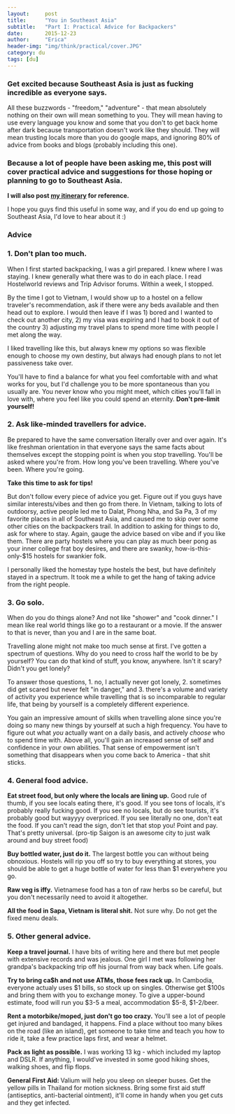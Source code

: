 ```yaml
---
layout:     post
title:      "You in Southeast Asia"
subtitle:   "Part I: Practical Advice for Backpackers"
date:       2015-12-23
author:     "Erica"
header-img: "img/think/practical/cover.JPG"
category: du
tags: [du]
---
```


<h3>Get excited because Southeast Asia is just as fucking incredible as everyone says.</h3>

All these buzzwords - "freedom," "adventure" - that mean absolutely nothing on their own will mean something to you. They will mean having to use every language you know and some that you don't to get back home after dark because transportation doesn't work like they should. They will mean trusting locals more than you do google maps, and ignoring 80% of advice from books and blogs (probably including this one).

<h3>Because a lot of people have been asking me, this post will cover practical advice and suggestions for those hoping or planning to go to Southeast Asia.</h3>

<b>I will also post <a href="{% post_url 2015-12-23-itinerary %}" target="_blank">my itinerary</a> for reference.</b>

I hope you guys find this useful in some way, and if you do end up going to Southeast Asia, I'd love to hear about it :)

<h3 class="section-heading">Advice</h3>

<h3>1. Don't plan too much.</h3>
When I first started backpacking, I was a girl prepared. I knew where I was staying. I knew generally what there was to do in each place. I read Hostelworld reviews and Trip Advisor forums. Within a week, I stopped. 

By the time I got to Vietnam, I would show up to a hostel on a fellow traveler's recommendation, ask if there were any beds available and then head out to explore. I would then leave if I was 1) bored and I wanted to check out another city, 2) my visa was expiring and I had to book it out of the country 3) adjusting my travel plans to spend more time with people I met along the way.

I liked travelling like this, but always knew my options so was flexible enough to choose my own destiny, but always had enough plans to not let passiveness take over.

You'll have to find a balance for what you feel comfortable with and what works for you, but I'd challenge you to be more spontaneous than you usually are. You never know who you might meet, which cities you'll fall in love with, where you feel like you could spend an eternity. <b>Don't pre-limit yourself!</b>

<h3>2. Ask like-minded travellers for advice.</h3>
Be prepared to have the same conversation literally over and over again. It's like freshman orientation in that everyone says the same facts about themselves except the stopping point is when you stop travelling. You'll be asked where you're from. How long you've been travelling. Where you've been. Where you're going. 

<b>Take this time to ask for tips!</b>

But don't follow every piece of advice you get. Figure out if you guys have similar interests/vibes and then go from there. In Vietnam, talking to lots of outdoorsy, active people led me to Dalat, Phong Nha, and Sa Pa, 3 of my favorite places in all of Southeast Asia, and caused me to skip over some other cities on the backpackers trail. In addition to asking for things to do, ask for where to stay. Again, gauge the advice based on vibe and if you like them. There are party hostels where you can play as much beer pong as your inner college frat boy desires, and there are swanky, how-is-this-only-$15 hostels for swankier folk. 

I personally liked the homestay type hostels the best, but have definitely stayed in a spectrum. It took me a while to get the hang of taking advice from the right people.

<h3>3. Go solo.</h3>
When do you do things alone? And not like "shower" and "cook dinner." I mean like real world things like go to a restaurant or a movie. If the answer to that is never, than you and I are in the same boat.

Travelling alone might not make too much sense at first. I've gotten a spectrum of questions. Why do you need to cross half the world to be by yourself? You can do that kind of stuff, you know, anywhere. Isn't it scary? Didn't you get lonely?

To answer those questions, 1. no, I actually never got lonely, 2. sometimes did get scared but never felt "in danger," and 3. there's a volume and variety of activity you experience while travelling that is so incomparable to regular life, that being by yourself is a completely different experience.

You gain an impressive amount of skills when travelling alone since you're doing so many new things by yourself at such a high frequency. You have to figure out what <i>you</i> actually want on a daily basis, and actively <i>choose</i> who to spend time with. Above all, you'll gain an increased sense of self and confidence in your own abilities. That sense of empowerment isn't something that disappears when you come back to America - that shit sticks.

<h3>4. General food advice.</h3>
<b>Eat street food, but only where the locals are lining up.</b> Good rule of thumb, if you see locals eating there, it's good. If you see tons of locals, it's probably really fucking good. If you see no locals, but do see tourists, it's probably good but wayyyy overpriced. If you see literally no one, don't eat the food. If you can't read the sign, don't let that stop you! Point and pay. That's pretty universal. (pro-tip Saigon is an awesome city to just walk around and buy street food)

<b>Buy bottled water, just do it.</b> The largest bottle you can without being obnoxious. Hostels will rip you off so try to buy everything at stores, you should be able to get a huge bottle of water for less than $1 everywhere you go.

<b>Raw veg is iffy.</b> Vietnamese food has a ton of raw herbs so be careful, but you don't necessarily need to avoid it altogether.

<b>All the food in Sapa, Vietnam is literal shit.</b> Not sure why. Do not get the fixed menu deals.

<h3>5. Other general advice.</h3>
<b>Keep a travel journal.</b> I have bits of writing here and there but met people with extensive records and was jealous. One girl I met was following her grandpa's backpacking trip off his journal from way back when. Life goals.

<b>Try to bring ca$h and not use ATMs, those fees rack up.</b> In Cambodia, everyone actualy uses $1 bills, so stock up on singles. Otherwise get $100s and bring them with you to exchange money. To give a upper-bound estimate, food will run you $3-5 a meal, accommodation $5-8, $1-2/beer.

<b>Rent a motorbike/moped, just don't go too crazy.</b> You'll see a lot of people get injured and bandaged, it happens. Find a place without too many bikes on the road (like an island), get someone to take time and teach you how to ride it, take a few practice laps first, and wear a helmet. 

<b>Pack as light as possible.</b> I was working 13 kg - which included my laptop and DSLR. If anything, I would've invested in some good hiking shoes, walking shoes, and flip flops.

<b>General First Aid: </b> Valium will help you sleep on sleeper buses. Get the yellow pills in Thailand for motion sickness. Bring some first aid stuff (antiseptics, anti-bacterial ointment), it'll come in handy when you get cuts and they get infected.